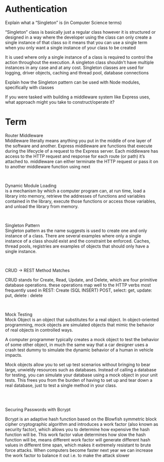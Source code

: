 #  Authentication

Explain what a “Singleton” is (in Computer Science terms)

“Singleton” class is basically just a regular class however it is structured or designed in a way where the developer using the class can only create a single instance of that class so it means that you can use a single term when you only want a single instance of your class to be created     

It is used where only a single instance of a class is required to control the action throughout the execution. A singleton class shouldn't have multiple instances in any case and at any cost. Singleton classes are used for logging, driver objects, caching and thread pool, database connections


Explain how the Singleton pattern can be used with Node modules, specifically with classes



If you were tasked with building a middleware system like Express uses, what approach might you take to construct/operate it?


# Term
Router Middleware <br>
Middleware literally means anything you put in the middle of one layer of the software and another. Express middleware are functions that execute during the lifecycle of a request to the Express server. Each middleware has access to the HTTP request and response for each route (or path) it’s attached to.
 middleware can either terminate the HTTP request or pass it on to another middleware function using next

<br>

Dynamic Module Loading<br>
 is a mechanism by which a computer program can, at run time, load a library into memory, retrieve the addresses of functions and variables contained in the library, execute those functions or access those variables, and unload the library from memory.

<br>

Singleton Pattern<br>
Singleton pattern as the name suggests is used to create one and only instance of a class. There are several examples where only a single instance of a class should exist and the constraint be enforced. Caches, thread pools, registries are examples of objects that should only have a single instance.

<br>

CRUD -> REST Method Matches<br>

CRUD stands for Create, Read, Update, and Delete, which are four primitive database operations.  these operations map well to the HTTP verbs most frequently used in REST: Create (SQL INSERT) POST, select: get, update: put, delete : delete

<br>

Mock Testing<br>
 Mock Object is an object that substitutes for a real object. In object-oriented programming, mock objects are simulated objects that mimic the behavior of real objects in controlled ways.

A computer programmer typically creates a mock object to test the behavior of some other object, in much the same way that a car designer uses a crash test dummy to simulate the dynamic behavior of a human in vehicle impacts.

Mock objects allow you to set up test scenarios without bringing to bear large, unwieldy resources such as databases. Instead of calling a database for testing, you can simulate your database using a mock object in your unit tests. This frees you from the burden of having to set up and tear down a real database, just to test a single method in your class.

<br>
<br>

Securing Passwords with Bcrypt 

Bcrypt is an adaptive hash function based on the Blowfish symmetric block cipher cryptographic algorithm and introduces a work factor (also known as security factor), which allows you to determine how expensive the hash function will be.
This work factor value determines how slow the hash function will be, means different work factor will generate different hash values in different time span, which makes it extremely resistant to brute force attacks. When computers become faster next year we can increase the work factor to balance it out i.e. to make the attack slower




